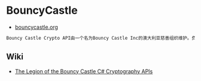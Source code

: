 # BouncyCastle

- [bouncycastle.org](https://www.bouncycastle.org/)

```txt
Bouncy Castle Crypto API由一个名为Bouncy Castle Inc的澳大利亚慈善组织维护。负责管理和维护Bouncy Castle API。希望为这项工作提供支持的朋友可以关注我们的捐赠页面或者通过Crypto工作组购买支持服务。非常欢迎为具体功能的改进开发或相关工作提供赞助。
```

## Wiki

- [The Legion of the Bouncy Castle C# Cryptography APIs](https://www.bouncycastle.org/csharp/index.html)
